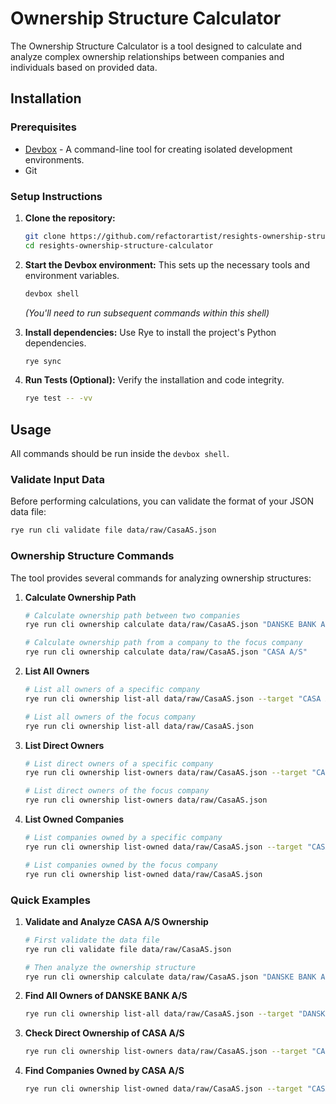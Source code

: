 # Ownership Structure Calculator

The Ownership Structure Calculator is a tool designed to calculate and analyze complex ownership relationships between companies and individuals based on provided data.

## Installation

### Prerequisites

-   [Devbox](https://www.jetify.com/devbox/) - A command-line tool for creating isolated development environments.
-   Git

### Setup Instructions

1.  **Clone the repository:**
    ```bash
    git clone https://github.com/refactorartist/resights-ownership-structure-calculator.git
    cd resights-ownership-structure-calculator
    ```

2.  **Start the Devbox environment:** This sets up the necessary tools and environment variables.
    ```bash
    devbox shell
    ```
    *(You'll need to run subsequent commands within this shell)*

3.  **Install dependencies:** Use Rye to install the project's Python dependencies.
    ```bash
    rye sync
    ```

4.  **Run Tests (Optional):** Verify the installation and code integrity.
    ```bash
    rye test -- -vv
    ```

## Usage

All commands should be run inside the `devbox shell`.

### Validate Input Data

Before performing calculations, you can validate the format of your JSON data file:

```bash
rye run cli validate file data/raw/CasaAS.json
```

### Ownership Structure Commands

The tool provides several commands for analyzing ownership structures:

1. **Calculate Ownership Path**
   ```bash
   # Calculate ownership path between two companies
   rye run cli ownership calculate data/raw/CasaAS.json "DANSKE BANK A/S" --target "CASA A/S"
   
   # Calculate ownership path from a company to the focus company
   rye run cli ownership calculate data/raw/CasaAS.json "CASA A/S"
   ```

2. **List All Owners**
   ```bash
   # List all owners of a specific company
   rye run cli ownership list-all data/raw/CasaAS.json --target "CASA A/S"
   
   # List all owners of the focus company
   rye run cli ownership list-all data/raw/CasaAS.json
   ```

3. **List Direct Owners**
   ```bash
   # List direct owners of a specific company
   rye run cli ownership list-owners data/raw/CasaAS.json --target "CASA A/S"
   
   # List direct owners of the focus company
   rye run cli ownership list-owners data/raw/CasaAS.json
   ```

4. **List Owned Companies**
   ```bash
   # List companies owned by a specific company
   rye run cli ownership list-owned data/raw/CasaAS.json --target "CASA A/S"
   
   # List companies owned by the focus company
   rye run cli ownership list-owned data/raw/CasaAS.json
   ```

### Quick Examples

1. **Validate and Analyze CASA A/S Ownership**
   ```bash
   # First validate the data file
   rye run cli validate file data/raw/CasaAS.json
   
   # Then analyze the ownership structure
   rye run cli ownership calculate data/raw/CasaAS.json "DANSKE BANK A/S"
   ```

2. **Find All Owners of DANSKE BANK A/S**
   ```bash
   rye run cli ownership list-all data/raw/CasaAS.json --target "DANSKE BANK A/S"
   ```

3. **Check Direct Ownership of CASA A/S**
   ```bash
   rye run cli ownership list-owners data/raw/CasaAS.json --target "CASA A/S"
   ```

4. **Find Companies Owned by CASA A/S**
   ```bash
   rye run cli ownership list-owned data/raw/CasaAS.json --target "CASA A/S"
   ```

